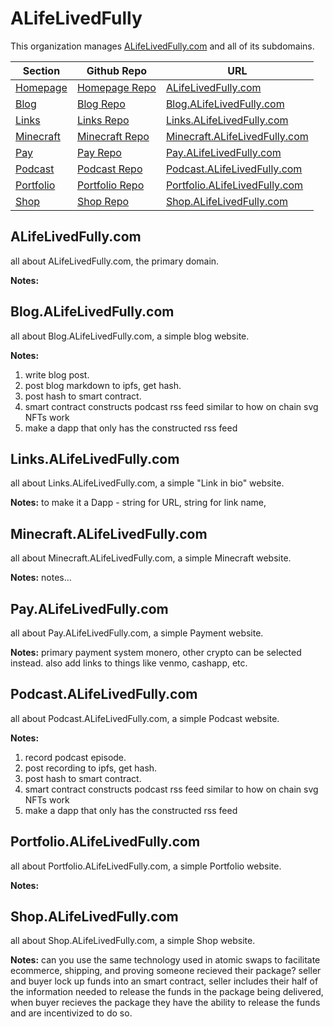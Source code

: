 # ALifeLivedFully
This organization manages [ALifeLivedFully.com](https://ALifeLivedFully.com) and all of its subdomains.

Section | Github Repo | URL
--- | --- | ---
[Homepage](#alifelivedfullycom) | [Homepage Repo](https://github.com/ALifeLivedFully-Domain/ALifeLivedFully.com) | [ALifeLivedFully.com](https://ALifeLivedFully.com)  
[Blog](#Blogalifelivedfullycom) | [Blog Repo](https://github.com/ALifeLivedFully-Domain/Blog.ALifeLivedFully.com) | [Blog.ALifeLivedFully.com](https://Blog.ALifeLivedFully.com) 
[Links](#Linksalifelivedfullycom) | [Links Repo](https://github.com/ALifeLivedFully-Domain/Links.ALifeLivedFully.com) | [Links.ALifeLivedFully.com](https://Links.ALifeLivedFully.com)  
[Minecraft](#Minecraftalifelivedfullycom) | [Minecraft Repo](https://github.com/ALifeLivedFully-Domain/Minecraft.ALifeLivedFully.com) |[Minecraft.ALifeLivedFully.com](https://Minecraft.ALifeLivedFully.com)  
[Pay](#Payalifelivedfullycom) | [Pay Repo](https://github.com/ALifeLivedFully-Domain/Pay.ALifeLivedFully.com) | [Pay.ALifeLivedFully.com](https://Pay.ALifeLivedFully.com)  
[Podcast](#Podcastalifelivedfullycom) | [Podcast Repo](https://github.com/ALifeLivedFully-Domain/Podcast.ALifeLivedFully.com) | [Podcast.ALifeLivedFully.com](https://Podcast.ALifeLivedFully.com)  
[Portfolio](#Portfolioalifelivedfullycom) | [Portfolio Repo](https://github.com/ALifeLivedFully-Domain/Portfolio.ALifeLivedFully.com) | [Portfolio.ALifeLivedFully.com](https://Portfolio.ALifeLivedFully.com)  
[Shop](#Shopalifelivedfullycom) | [Shop Repo](https://github.com/ALifeLivedFully-Domain/Shop.ALifeLivedFully.com) | [Shop.ALifeLivedFully.com](https://Shop.ALifeLivedFully.com)

## ALifeLivedFully.com  
all about ALifeLivedFully.com, the primary domain.

**Notes:**

## Blog.ALifeLivedFully.com  
all about Blog.ALifeLivedFully.com, a simple blog website.

**Notes:**  
1. write blog post.
1. post blog markdown to ipfs, get hash.
1. post hash to smart contract.
1. smart contract constructs podcast rss feed similar to how on chain svg NFTs work
1. make a dapp that only has the constructed rss feed

## Links.ALifeLivedFully.com  
all about Links.ALifeLivedFully.com, a simple "Link in bio" website.

**Notes:**
to make it a Dapp - string for URL, string for link name, 

## Minecraft.ALifeLivedFully.com  
all about Minecraft.ALifeLivedFully.com, a simple Minecraft website.

**Notes:**
notes...

## Pay.ALifeLivedFully.com  
all about Pay.ALifeLivedFully.com, a simple Payment website.

**Notes:**
primary payment system monero, other crypto can be selected instead. also add links to things like venmo, cashapp, etc.

## Podcast.ALifeLivedFully.com  
all about Podcast.ALifeLivedFully.com, a simple Podcast website.

**Notes:**
1. record podcast episode.
1. post recording to ipfs, get hash.
1. post hash to smart contract.
1. smart contract constructs podcast rss feed similar to how on chain svg NFTs work
1. make a dapp that only has the constructed rss feed

## Portfolio.ALifeLivedFully.com  
all about Portfolio.ALifeLivedFully.com, a simple Portfolio website.

**Notes:**

## Shop.ALifeLivedFully.com  
all about Shop.ALifeLivedFully.com, a simple Shop website.

**Notes:**
can you use the same technology used in atomic swaps to facilitate ecommerce, shipping, and proving someone recieved their package?
seller and buyer lock up funds into an smart contract, seller includes their half of the information needed to release the funds in the package being delivered, when buyer recieves the package they have the ability to release the funds and are incentivized to do so.
